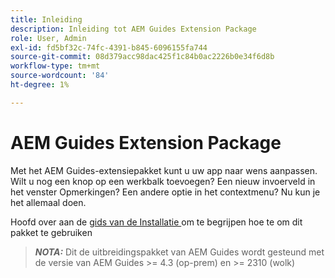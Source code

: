 ```yaml
---
title: Inleiding
description: Inleiding tot AEM Guides Extension Package
role: User, Admin
exl-id: fd5bf32c-74fc-4391-b845-6096155fa744
source-git-commit: 08d379acc98dac425f1c84b0ac2226b0e34f6d8b
workflow-type: tm+mt
source-wordcount: '84'
ht-degree: 1%

---
```


# AEM Guides Extension Package

Met het AEM Guides-extensiepakket kunt u uw app naar wens aanpassen. Wilt u nog een knop op een werkbalk toevoegen? Een nieuw invoerveld in het venster Opmerkingen? Een andere optie in het contextmenu? Nu kun je het allemaal doen.

Hoofd over aan de [ gids van de Installatie ](./integrating-customisations.md) om te begrijpen hoe te om dit pakket te gebruiken

> **_NOTA:_** Dit de uitbreidingspakket van AEM Guides wordt gesteund met de versie van AEM Guides >= 4.3 (op-prem) en >= 2310 (wolk)
